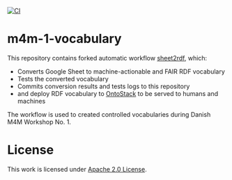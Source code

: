 [![CI](https://github.com/m4m-dk/m4m-1-vocabulary/workflows/Sheet2RDF/badge.svg)](https://github.com/m4m-dk/m4m-1-vocabulary/actions?query=workflow%3ASheet2RDF)

# m4m-1-vocabulary

This repository contains forked automatic workflow [sheet2rdf](https://github.com/niva83/sheet2rdf), which:

- Converts Google Sheet to machine-actionable and FAIR RDF vocabulary
- Tests the converted vocabulary
- Commits conversion results and tests logs to this repository
- and deploy RDF vocabulary to [OntoStack](http://ontology.deic.dk/) to be served to humans and machines


The workflow is used to created controlled vocabularies during Danish M4M Workshop No. 1. 


# License
This work is licensed under [Apache 2.0 License](https://github.com/niva83/sheet2rdf/blob/main/License.md).
